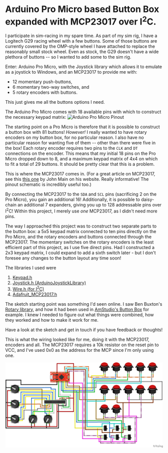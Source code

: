 # Arduino Pro Micro based Button Box expanded with MCP23017 over I<sup>2</sup>C.
I participate in sim-racing in my spare time. As part of my sim rig, I have a Logitech G29 racing wheel with a few buttons. Some of those buttons are currently covered by the OMP-style wheel I have attached to replace the reasonably small stock wheel.
Even as stock, the G29 doesn't have a wide plethora of buttons -- so I wanted to add some to the sim rig.

Enter: Arduino Pro Micro, with the Joystick library which allows it to emulate as a joystick to Windows, and an MCP23017 to provide me with:
- 12 momentary push-buttons, 
- 6 momentary two-way switches, and 
- 5 rotary encoders with buttons.

This just gives me all the buttons options I need.


The Arduino Pro Micro comes with 18 available pins with which to construct the necessary keypad matrix:
![Arduino Pro Micro Pinout](https://cdn.sparkfun.com/assets/9/c/3/c/4/523a1765757b7f5c6e8b4567.png)

The starting point on a Pro Micro is therefore that it is possible to construct a button box with 81 buttons!
*However!*
I really wanted to have rotary encoders on my button box, for no particular reason. I also have no particular reason for wanting five of them -- other than there were five in the box!
Each rotary encoder requires two pins to the `CLK` and `DT` connections on the encoder. This means that my initial 18 pins on the Pro Micro dropped down to 8, and a maximum keypad matrix of 4x4 on which to fit a total of 29 buttons. It should be pretty clear that this is a problem.

This is where the MCP23017 comes in. 
(For a great article on MCP23017, see this  [this one](https://www.best-microcontroller-projects.com/mcp23017.html) by John Main on his website. Really informative! The pinout schematic is incredibly useful too.)

By connecting the MCP23017 to the `SDA` and `SCL` pins (sacrificing 2 on the Pro Micro), you gain an additional 16! Additionally, it is possible to daisy-chain an additional 7 expanders, giving you up to 128 addressable pins over I<sup>2</sup>C!
Within this project, I merely use *one* MCP23017, as I didn't need more pins.

The way I approached this project was to construct two separate parts to the button box: a 5x5 keypad matrix connected to ten pins directly on the Pro Micro, and the rotary encoders and buttons connected through the MCP23017.
The momentary switches on the rotary encoders is the least efficient part of this project, as I use five direct pins. Had I constructed a 2x3 keypad matrix, I could expand to add a sixth switch later - but I don't foresee any changes to the button layout any time soon!

The libraries I used were
1. [Keypad.h](https://github.com/Chris--A/Keypad)
2. [Joystick.h (ArduinoJoystickLibrary)](https://github.com/MHeironimus/ArduinoJoystickLibrary)
3. [Wire.h (for I<sup>2</sup>C)](https://www.arduino.cc/en/Reference/Wire)
4. [Adafruit_MCP23017.h](https://github.com/adafruit/Adafruit-MCP23017-Arduino-Library)

The sketch starting point was something I'd seen online. I saw Ben Buxton's [Rotary library](https://github.com/buxtronix/arduino/tree/master/libraries/Rotary), and how it had been used in [AmStudio's Button Box](https://github.com/AM-STUDIO/32-FUNCTION-BUTTON-BOX) for example. I knew I needed to figure out what things were combined, how they worked and how to make it work for me.

Have a look at the sketch and get in touch if you have feedback or thoughts!

This is what the wiring looked like for me, doing it with the MCP23017, encoders and all.
The MCP23017 requires a 10k resistor on the reset pin to VCC, and I've used 0x0 as the address for the MCP since I'm only using one.

![](img/Buttonbox.png)
